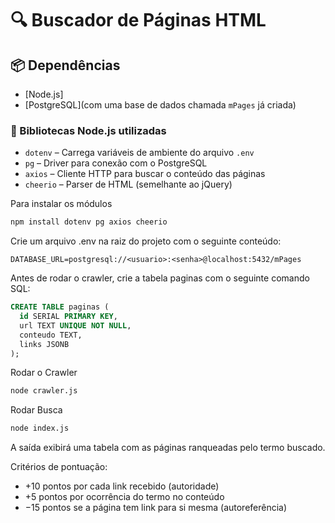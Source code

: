 # 🔍 Buscador de Páginas HTML

## 📦 Dependências

- [Node.js]
- [PostgreSQL](com uma base de dados chamada `mPages` já criada)

### 📁 Bibliotecas Node.js utilizadas

- `dotenv` – Carrega variáveis de ambiente do arquivo `.env`
- `pg` – Driver para conexão com o PostgreSQL
- `axios` – Cliente HTTP para buscar o conteúdo das páginas
- `cheerio` – Parser de HTML (semelhante ao jQuery)

Para instalar os módulos

```bash
npm install dotenv pg axios cheerio
```

Crie um arquivo .env na raiz do projeto com o seguinte conteúdo:
```
DATABASE_URL=postgresql://<usuario>:<senha>@localhost:5432/mPages
```

Antes de rodar o crawler, crie a tabela paginas com o seguinte comando SQL:
```sql
CREATE TABLE paginas (
  id SERIAL PRIMARY KEY,
  url TEXT UNIQUE NOT NULL,
  conteudo TEXT,
  links JSONB
);
```

Rodar o Crawler
```bash
node crawler.js
```

Rodar Busca
```bash
node index.js
```

A saída exibirá uma tabela com as páginas ranqueadas pelo termo buscado.

Critérios de pontuação:
- +10 pontos por cada link recebido (autoridade)
- +5 pontos por ocorrência do termo no conteúdo
- −15 pontos se a página tem link para si mesma (autoreferência)